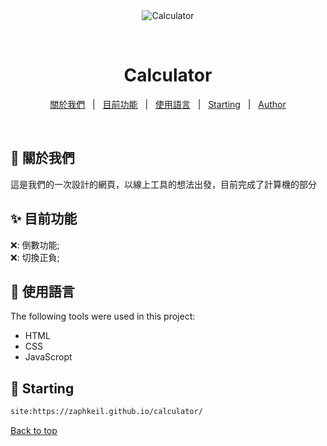 <div align="center" id="top"> 
  <img src="https://raw.githubusercontent.com/Zaphkeil/calculator/main/icon.ico" alt="Calculator" />

  &#xa0;

  <!-- <a href="https://calculator.netlify.app">Demo</a> -->
</div>

<h1 align="center">Calculator</h1>



<!-- Status -->

<!-- <h4 align="center"> 
	🚧  Calculator 🚀 Under construction...  🚧
</h4> 

<hr> -->

<p align="center">
  <a href="#dart-about">關於我們</a> &#xa0; | &#xa0; 
  <a href="#sparkles-features">目前功能</a> &#xa0; | &#xa0;
  <a href="#rocket-technologies">使用語言</a> &#xa0; | &#xa0;
  <a href="#checkered_flag-starting">Starting</a> &#xa0; | &#xa0;
  <a href="https://github.com/Zaphkeil/calculator.git" target="_blank">Author</a>
</p>

<br>

## :dart: 關於我們 ##

這是我們的一次設計的網頁，以線上工具的想法出發，目前完成了計算機的部分

## :sparkles: 目前功能 ##

❌: 倒數功能;\
❌: 切換正負;

## :rocket: 使用語言 ##

The following tools were used in this project:

- HTML
- CSS
- JavaScropt


## :checkered_flag: Starting ##

```bash
site:https://zaphkeil.github.io/calculator/
```



<a href="#top">Back to top</a>
